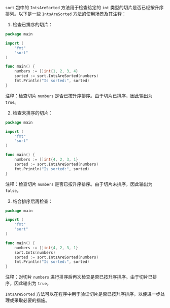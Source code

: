 `sort` 包中的 `IntsAreSorted` 方法用于检查给定的 `int` 类型的切片是否已经按升序排列。以下是一些 `IntsAreSorted` 方法的使用场景及其注释：

1. 检查已排序的切片：

```go
package main

import (
	"fmt"
	"sort"
)

func main() {
	numbers := []int{1, 2, 3, 4}
	sorted := sort.IntsAreSorted(numbers)
	fmt.Println("Is sorted:", sorted)
}
```

注释：检查切片 `numbers` 是否已按升序排序。由于切片已排序，因此输出为 `true`。

2. 检查未排序的切片：

```go
package main

import (
	"fmt"
	"sort"
)

func main() {
	numbers := []int{4, 2, 3, 1}
	sorted := sort.IntsAreSorted(numbers)
	fmt.Println("Is sorted:", sorted)
}
```

注释：检查切片 `numbers` 是否已按升序排序。由于切片未排序，因此输出为 `false`。

3. 结合排序后再检查：

```go
package main

import (
	"fmt"
	"sort"
)

func main() {
	numbers := []int{4, 2, 3, 1}
	sort.Ints(numbers)
	sorted := sort.IntsAreSorted(numbers)
	fmt.Println("Is sorted:", sorted)
}
```

注释：对切片 `numbers` 进行排序后再次检查是否已按升序排序。由于切片已排序，因此输出为 `true`。

`IntsAreSorted` 方法可以在程序中用于验证切片是否已按升序排序，以便进一步处理或采取必要的措施。